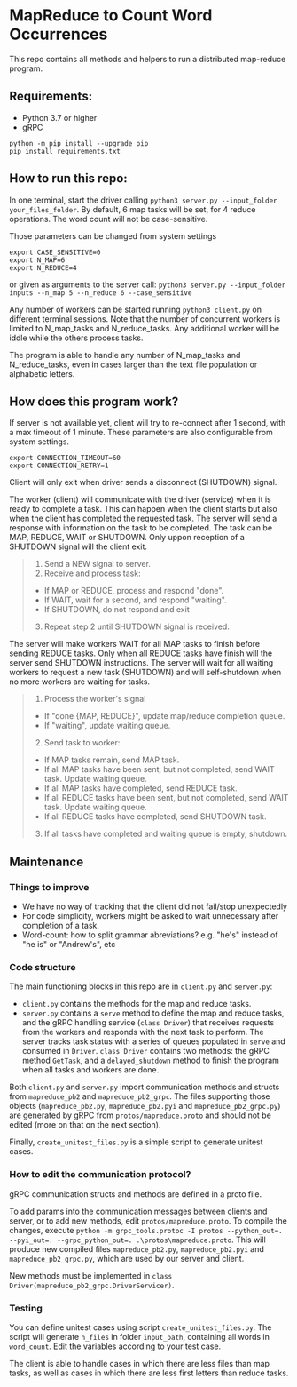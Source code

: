 # MapReduce to Count Word Occurrences

This repo contains all methods and helpers to run a distributed map-reduce program.

## Requirements:

 - Python 3.7 or higher
 - gRPC

```
python -m pip install --upgrade pip
pip install requirements.txt 
```

## How to run this repo:

In one terminal, start the driver calling `python3 server.py --input_folder your_files_folder`. By default, 6 map tasks will be set, for 4 reduce operations. The word count will not be case-sensitive. 

Those parameters can be changed from system settings 
```
export CASE_SENSITIVE=0
export N_MAP=6
export N_REDUCE=4
```

or given as arguments to the server call:
`python3 server.py --input_folder inputs --n_map 5 --n_reduce 6 --case_sensitive`


Any number of workers can be started running `python3 client.py` on different terminal sessions. Note that the number of concurrent workers is limited to N_map_tasks and N_reduce_tasks. Any additional worker will be iddle while the others process tasks.

The program is able to handle any number of N_map_tasks and N_reduce_tasks, even in cases larger than the text file population or alphabetic letters.


## How does this program work?

 If server is not available yet, client will try to re-connect after 1 second, with a max timeout of 1 minute. These parameters are also configurable from system settings.
  
```
export CONNECTION_TIMEOUT=60
export CONNECTION_RETRY=1
```
 Client will only exit when driver sends a disconnect (SHUTDOWN) signal.
 
 The worker (client) will communicate with the driver (service) when it is ready to complete a task. This can happen when the client starts but also when the client has completed the requested task. The server will send a response with information on the task to be completed. The task can be MAP, REDUCE, WAIT or SHUTDOWN. Only uppon reception of a SHUTDOWN signal will the client exit. 
 
> 1. Send a NEW signal to server.
> 2. Receive and process task:
>	- If MAP or REDUCE, process and respond "done".
>	- If WAIT, wait for a second, and respond "waiting".
>	- If SHUTDOWN, do not respond and exit
> 3. Repeat step 2 until SHUTDOWN signal is received.
 
 The server will make workers WAIT for all MAP tasks to finish before sending REDUCE tasks. Only when all REDUCE tasks have finish will the server send SHUTDOWN instructions. The server will wait for all waiting workers to request a new task (SHUTDOWN) and will self-shutdown when no more workers are waiting for tasks.

> 1. Process the worker's signal 
>	- If "done {MAP, REDUCE}", update map/reduce completion queue.
>	- If "waiting", update waiting queue.
> 2. Send task to worker:
>	- If MAP tasks remain, send MAP task.
>	- If all MAP tasks have been sent, but not completed, send WAIT task. Update waiting queue.
>	- If all MAP tasks have completed, send REDUCE task.
>	- If all REDUCE tasks have been sent, but not completed, send WAIT task. Update waiting queue.
>	- If all REDUCE tasks have completed, send SHUTDOWN task.
> 3. If all tasks have completed and waiting queue is empty, shutdown.	


## Maintenance

### Things to improve

- We have no way of tracking that the client did not fail/stop unexpectedly
- For code simplicity, workers might be asked to wait unnecessary after completion of a task.
- Word-count: how to split grammar abreviations? e.g. "he's" instead of "he is" or "Andrew's", etc

### Code structure

The main functioning blocks in this repo are in `client.py` and `server.py`: 
* `client.py` contains the methods for the map and reduce tasks. 
* `server.py` contains a `serve` method to define the map and reduce tasks, and the gRPC handling service (`class Driver`) that receives requests from the workers and responds with the next task to perform. The server tracks task status with a series of queues populated in `serve` and consumed in `Driver`. `class Driver` contains two methods: the gRPC method `GetTask`, and a `delayed_shutdown` method to finish the program when all tasks and workers are done. 

Both `client.py` and `server.py` import communication methods and structs from `mapreduce_pb2` and `mapreduce_pb2_grpc`. The files supporting those objects (`mapreduce_pb2.py`, `mapreduce_pb2.pyi` and `mapreduce_pb2_grpc.py`) are generated by gRPC from `protos/mapreduce.proto` and should not be edited (more on that on the next section).

Finally, `create_unitest_files.py` is a simple script to generate unitest cases.

### How to edit the communication protocol?

gRPC communication structs and methods are defined in a proto file. 

To add params into the communication messages between clients and server, or to add new methods, edit `protos/mapreduce.proto`. To compile the changes, execute `python -m grpc_tools.protoc -I protos --python_out=. --pyi_out=. --grpc_python_out=. .\protos\mapreduce.proto`. This will produce new compiled files `mapreduce_pb2.py`, `mapreduce_pb2.pyi` and `mapreduce_pb2_grpc.py`, which are used by our server and client. 

New methods must be implemented in `class Driver(mapreduce_pb2_grpc.DriverServicer)`.

### Testing

You can define unitest cases using script `create_unitest_files.py`.  The script will generate `n_files` in folder `input_path`, containing all words in `word_count`. Edit the variables according to your test case.

The client is able to handle cases in which there are less files than map tasks, as well as cases in which there are less first letters than reduce tasks.
 
